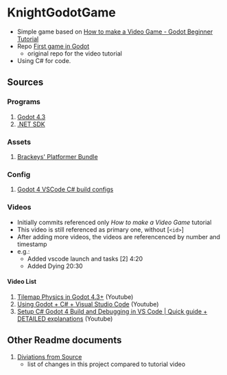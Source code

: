 # KnightGodotGame

- Simple game based on [How to make a Video Game - Godot Beginner Tutorial](https://www.youtube.com/watch?v=LOhfqjmasi0)
- Repo [First game in Godot](https://github.com/Brackeys/first-game-in-godot)
  - original repo for the video tutorial
- Using C# for code.

## Sources

### Programs
1. [Godot 4.3](https://godotengine.org/download/archive/4.3-stable/)
1. [.NET SDK](https://dotnet.microsoft.com/en-us/download)

### Assets
1. [Brackeys' Platformer Bundle](https://brackeysgames.itch.io/brackeys-platformer-bundle)

### Config
1. [Godot 4 VSCode C# build configs](https://github.com/jemballs/godot4-vscode-csharp-build-config)

### Videos
- Initially commits referenced only *How to make a Video Game* tutorial
- This video is still referenced as primary one, without [`<id>`]
- After adding more videos, the videos are referencenced by number and timestamp
- e.g.:
  - Added vscode launch and tasks [2] 4:20
  - Added Dying 20:30
#### Video List
1. [Tilemap Physics in Godot 4.3+](https://www.youtube.com/watch?v=19rY6kzt_Rs) (Youtube)
2. [Using Godot + C# + Visual Studio Code](https://www.youtube.com/watch?v=Yi1iIM-B7XQ) (Youtube)
3. [Setup C# Godot 4 Build and Debugging in VS Code | Quick guide + DETAILED explanations](https://www.youtube.com/watch?v=PhrwjHdsALM) (Youtube)

## Other Readme documents

1. [Diviations from Source](docs\DiviationsFromSource.md)
   - list of changes in this project compared to tutorial video